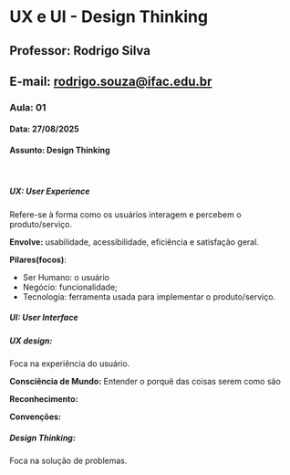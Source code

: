 # **UX e UI - Design Thinking**

## **Professor:** Rodrigo Silva

## **E-mail:** rodrigo.souza@ifac.edu.br

### **Aula:** 01

#### **Data:** 27/08/2025

#### **Assunto:** Design Thinking

&nbsp;   

##### UX: User Experience

Refere-se à forma como os usuários interagem e percebem o produto/serviço.

**Envolve:** usabilidade, acessibilidade, eficiência e satisfação geral.

**Pilares(focos)**: 

* Ser Humano: o usuário
* Negócio: funcionalidade;
* Tecnologia: ferramenta usada para implementar o produto/serviço.

##### UI: User Interface

##### UX design:

Foca na experiência do usuário.

**Consciência de Mundo:** Entender o porquê das coisas serem como são

**Reconhecimento:** 

**Convenções:**

##### Design Thinking:

Foca na solução de problemas.

